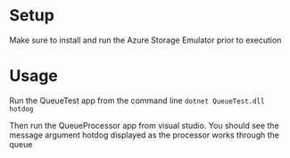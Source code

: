 # Setup
Make sure to install and run the Azure Storage Emulator prior to execution

# Usage
Run the QueueTest app from the command line
` dotnet QueueTest.dll hotdog `

Then run the QueueProcessor app from visual studio.  You should see the message argument hotdog displayed as the processor works through the queue